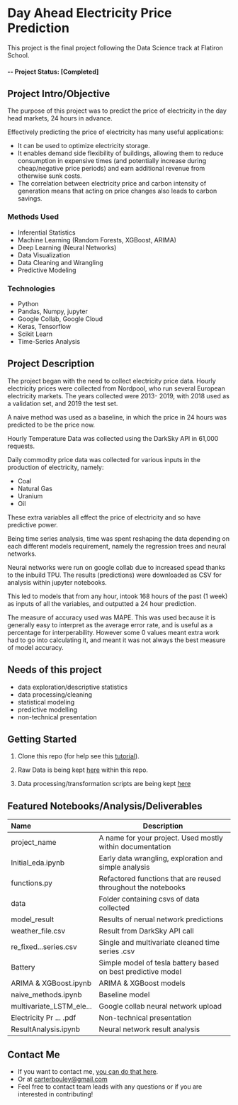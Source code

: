 # Day Ahead Electricity Price Prediction
This project is the final project following the Data Science track at Flatiron School.

#### -- Project Status: [Completed]

## Project Intro/Objective
The purpose of this project was to predict the price of electricity in the day head markets, 24 hours in advance.

Effectively predicting the price of electricity has many useful applications: 
 * It can be used to optimize electricity storage.
 * It enables demand side flexibility of buildings, allowing them to reduce consumption in expensive times
   (and potentially increase during cheap/negative price periods) and earn additional revenue from otherwise sunk costs.
 * The correlation between electricity price and carbon intensity of generation means that acting on price changes also leads
   to carbon savings.
   

### Methods Used
* Inferential Statistics
* Machine Learning (Random Forests, XGBoost, ARIMA)
* Deep Learning (Neural Networks)
* Data Visualization
* Data Cleaning and Wrangling
* Predictive Modeling

### Technologies
* Python
* Pandas, Numpy, jupyter
* Google Collab, Google Cloud
* Keras, Tensorflow
* Scikit Learn
* Time-Series Analysis

## Project Description

The project began with the need to collect electricity price data. Hourly electricity prices were collected from Nordpool, 
who run several European electricity markets. The years collected were 2013- 2019, with 2018 used as a validation set, and 
2019 the test set.

A naive method was used as a baseline, in which the price in 24 hours was predicted to be the price now.

Hourly Temperature Data was collected using the DarkSky API in 61,000 requests. 

Daily commodity price data was collected for various inputs in the production of electricity, namely:

 * Coal
 * Natural Gas
 * Uranium
 * Oil

These extra variables all effect the price of electricity and so have predictive power.

Being time series analysis, time was spent reshaping the data depending on each different models requirement, namely the
regression trees and neural networks.

Neural networks were run on google collab due to increased spead thanks to the inbuild TPU. The results (predictions) were
downloaded as CSV for analysis within jupyter notebooks.

This led to models that from any hour, intook 168 hours of the past (1 week) as inputs of all the variables, and outputted
a 24 hour prediction.

The measure of accuracy used was MAPE. This was used because it is generally easy to interpret as the average error rate,
and is useful as a percentage for interperability. However some 0 values meant extra work had to go into calculating it,
and meant it was not always the best measure of model accuracy.



## Needs of this project

- data exploration/descriptive statistics
- data processing/cleaning
- statistical modeling
- predictive modelling
- non-technical presentation

## Getting Started

1. Clone this repo (for help see this [tutorial](https://help.github.com/articles/cloning-a-repository/)).
2. Raw Data is being kept [here](https://github.com/Carterbouley/ElectricityPricePrediction/tree/master/data) within this repo.
    
3. Data processing/transformation scripts are being kept [here](https://github.com/Carterbouley/ElectricityPricePrediction/blob/master/functions.py)


## Featured Notebooks/Analysis/Deliverables

| Name                   | Description |
| :---                    | --- |
| project_name            | A name for your project. Used mostly within documentation | 
| Initial_eda.ipynb       | Early data wrangling, exploration and simple analysis | 
| functions.py            | Refactored functions that are reused throughout the notebooks|
| data                    | Folder containing csvs of data collected |
| model_result            | Results of nerual network predictions | 
| weather_file.csv        | Result from DarkSky API call| 
| re_fixed...series.csv   | Single and multivariate cleaned time series .csv | 
| Battery                 | Simple model of tesla battery based on best predictive model | 
| ARIMA & XGBoost.ipynb   | ARIMA & XGBoost models | 
| naive_methods.ipynb     | Baseline model | 
| multivariate_LSTM_ele...| Google collab neural network upload| 
| Electricity Pr ... .pdf | Non-technical presentation | 
| ResultAnalysis.ipynb    | Neural network result analysis|



## Contact Me
* If you want to contact me, [you can do that here](https://www.linkedin.com/in/carter-b-159ab6a1/).  
* Or at carterbouley@gmail.com
* Feel free to contact team leads with any questions or if you are interested in contributing!
